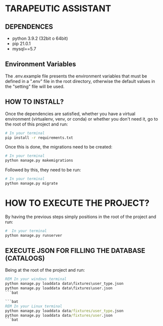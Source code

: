 # TARAPEUTIC ASSISTANT

## DEPENDENCES

- python 3.9.2 (32bit o 64bit)
- pip 21.0.1
- mysql==5.7

## Environment Variables

The .env.example file presents the environment variables that must be defined in a ".env" file in the root directory,
otherwise the default values in the "setting" file will be used.

## HOW TO INSTALL?

Once the dependencies are satisfied, whether you have a virtual environment (virtualenv, venv, or conda) or whether you don't need it, go to the root of this project and run:

```sh
# In your terminal 
pip install -r requirements.txt
```

Once this is done, the migrations need to be created:

```sh
# In your terminal
python manage.py makemigrations
```

Followed by this, they need to be run:

```sh
# In your terminal
python manage.py migrate
```

# HOW TO EXECUTE THE PROJECT?

By having the previous steps simply positions in the root of the project and run:

```sh
#  In your terminal
python manage.py runserver
```

## EXECUTE JSON FOR FILLING THE DATABASE (CATALOGS)

Being at the root of the project and run:

```bat
REM In your windows terminal
python manage.py loaddata data\fixtures\user_type.json
python manage.py loaddata data\fixtures\user.json
```bat

```bat
REM In your Linux terminal
python manage.py loaddata data/fixtures/user_type.json
python manage.py loaddata data/fixtures/user.json
```bat